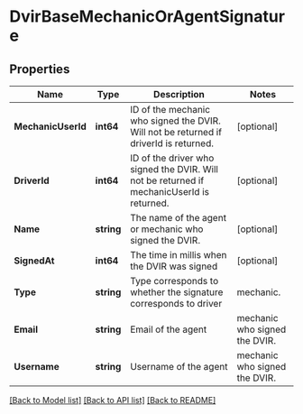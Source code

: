 # DvirBaseMechanicOrAgentSignature

## Properties
Name | Type | Description | Notes
------------ | ------------- | ------------- | -------------
**MechanicUserId** | **int64** | ID of the mechanic who signed the DVIR. Will not be returned if driverId is returned. | [optional] 
**DriverId** | **int64** | ID of the driver who signed the DVIR. Will not be returned if mechanicUserId is returned. | [optional] 
**Name** | **string** | The name of the agent or mechanic who signed the DVIR. | [optional] 
**SignedAt** | **int64** | The time in millis when the DVIR was signed | [optional] 
**Type** | **string** | Type corresponds to whether the signature corresponds to driver|mechanic. | [optional] 
**Email** | **string** | Email of the  agent|mechanic who signed the DVIR. | [optional] 
**Username** | **string** | Username of the  agent|mechanic who signed the DVIR. | [optional] 

[[Back to Model list]](../README.md#documentation-for-models) [[Back to API list]](../README.md#documentation-for-api-endpoints) [[Back to README]](../README.md)


